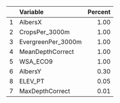 |   |Variable           | Percent|
|:--|:------------------|-------:|
|1  |AlbersX            |    1.00|
|2  |CropsPer_3000m     |    1.00|
|3  |EvergreenPer_3000m |    1.00|
|4  |MeanDepthCorrect   |    1.00|
|5  |WSA_ECO9           |    1.00|
|6  |AlbersY            |    0.30|
|8  |ELEV_PT            |    0.05|
|7  |MaxDepthCorrect    |    0.01|
